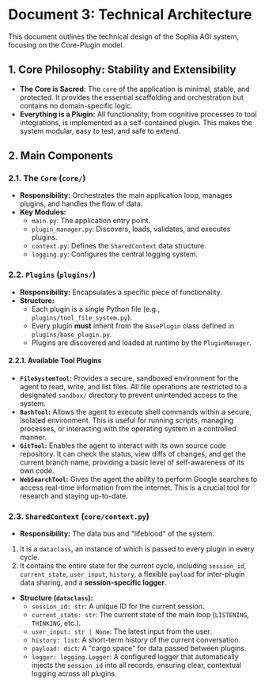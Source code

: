 # Document 3: Technical Architecture

This document outlines the technical design of the Sophia AGI system, focusing on the Core-Plugin model.

## 1. Core Philosophy: Stability and Extensibility

*   **The Core is Sacred:** The `core` of the application is minimal, stable, and protected. It provides the essential scaffolding and orchestration but contains no domain-specific logic.
*   **Everything is a Plugin:** All functionality, from cognitive processes to tool integrations, is implemented as a self-contained plugin. This makes the system modular, easy to test, and safe to extend.

## 2. Main Components

### 2.1. The `Core` (`core/`)

*   **Responsibility:** Orchestrates the main application loop, manages plugins, and handles the flow of data.
*   **Key Modules:**
    *   `main.py`: The application entry point.
    *   `plugin_manager.py`: Discovers, loads, validates, and executes plugins.
    *   `context.py`: Defines the `SharedContext` data structure.
    *   `logging.py`: Configures the central logging system.

### 2.2. `Plugins` (`plugins/`)

*   **Responsibility:** Encapsulates a specific piece of functionality.
*   **Structure:**
    *   Each plugin is a single Python file (e.g., `plugins/tool_file_system.py`).
    *   Every plugin **must** inherit from the `BasePlugin` class defined in `plugins/base_plugin.py`.
    *   Plugins are discovered and loaded at runtime by the `PluginManager`.

#### 2.2.1. Available Tool Plugins

*   **`FileSystemTool`:** Provides a secure, sandboxed environment for the agent to read, write, and list files. All file operations are restricted to a designated `sandbox/` directory to prevent unintended access to the system.
*   **`BashTool`:** Allows the agent to execute shell commands within a secure, isolated environment. This is useful for running scripts, managing processes, or interacting with the operating system in a controlled manner.
*   **`GitTool`:** Enables the agent to interact with its own source code repository. It can check the status, view diffs of changes, and get the current branch name, providing a basic level of self-awareness of its own code.
*   **`WebSearchTool`:** Gives the agent the ability to perform Google searches to access real-time information from the internet. This is a crucial tool for research and staying up-to-date.

### 2.3. `SharedContext` (`core/context.py`)

*   **Responsibility:** The data bus and "lifeblood" of the system.
1.  It is a `dataclass`, an instance of which is passed to every plugin in every cycle.
2.  It contains the entire state for the current cycle, including `session_id`, `current_state`, `user_input`, `history`, a flexible `payload` for inter-plugin data sharing, and a **session-specific logger**.
*   **Structure (`dataclass`):**
    *   `session_id: str`: A unique ID for the current session.
    *   `current_state: str`: The current state of the main loop (`LISTENING`, `THINKING`, etc.).
    *   `user_input: str | None`: The latest input from the user.
    *   `history: list`: A short-term history of the current conversation.
    *   `payload: dict`: A "cargo space" for data passed between plugins.
    *   `logger: logging.Logger`: A configured logger that automatically injects the `session_id` into all records, ensuring clear, contextual logging across all plugins.
